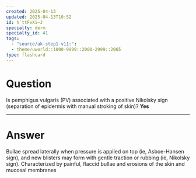 ```yaml
---
created: 2025-04-13
updated: 2025-04-13T10:52
id: h`ttFxXi~J
specialty: derm
specialty_id: 41
tags:
  - "source/ak-step1-v11:": 
  - theme/uworld::1000-9999::2000-2999::2065
type: flashcard
---
```


# Question
Is pemphigus vulgaris (PV) associated with a positive Nikolsky sign (separation of epidermis with manual stroking of skin)?    **Yes**

---

# Answer
Bullae spread laterally when pressure is applied on top (ie, Asboe-Hansen sign), and new blisters may form with gentle traction or rubbing (ie, Nikolsky sign).   Characterized by painful, flaccid bullae and erosions of the skin and mucosal membranes
